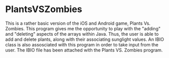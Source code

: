 # PlantsVSZombies
This is a rather basic version of the iOS and Android game, Plants Vs. Zombies.
This program gives me the opportunity to play with the "adding" and "deleting" aspects of the arrays within Java.
Thus, the user is able to add and delete plants, along with their associating sunglight values.
An IBIO class is also assosciated with this program in order to take input from the user.
The IBIO file has been attached with the Plants VS. Zombies program.

